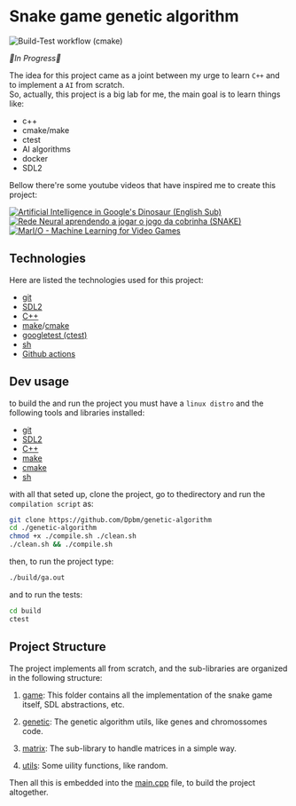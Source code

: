 # Snake game genetic algorithm

![Build-Test workflow (cmake)](https://github.com/Dpbm/genetic-algorithm/actions/workflows/cmake-build-test.yml/badge.svg)

*🚧In Progress🚧*

The idea for this project came as a joint between my urge to learn `C++` and to implement a `AI` from scratch.\
So, actually, this project is a big lab for me, the main goal is to learn things like:

* c++
* cmake/make
* ctest
* AI algorithms
* docker
* SDL2

Bellow there're some youtube videos that have inspired me to create this project:


[![Artificial Intelligence in Google's Dinosaur (English Sub)](https://img.youtube.com/vi/P7XHzqZjXQs/0.jpg)](https://youtu.be/P7XHzqZjXQs)
[![Rede Neural aprendendo a jogar o jogo da cobrinha (SNAKE)
](https://img.youtube.com/vi/awz1ghokP3k/0.jpg)](https://youtu.be/awz1ghokP3k)
[![MarI/O - Machine Learning for Video Games](https://img.youtube.com/vi/qv6UVOQ0F44/0.jpg)](https://youtu.be/qv6UVOQ0F44)


## Technologies

Here are listed the technologies used for this project:

* [git](https://git-scm.com/)
* [SDL2](https://www.libsdl.org/)
* [C++](https://isocpp.org/)
* [make](https://www.gnu.org/software/make/)/[cmake](https://cmake.org/)
* [googletest (ctest)](https://google.github.io/googletest/)
* [sh](https://www.gnu.org/software/bash/)
* [Github actions](https://docs.github.com/en/actions)


## Dev usage

to build the and run the project you must have a `linux distro` and the following tools and libraries installed:

* [git](https://git-scm.com/)
* [SDL2](https://www.libsdl.org/)
* [C++](https://isocpp.org/)
* [make](https://www.gnu.org/software/make/)
* [cmake](https://cmake.org/)
* [sh](https://www.gnu.org/software/bash/)

with all that seted up, clone the project, go to thedirectory and run the `compilation script` as:

```bash
git clone https://github.com/Dpbm/genetic-algorithm
cd ./genetic-algorithm
chmod +x ./compile.sh ./clean.sh
./clean.sh && ./compile.sh
```

then, to run the project type:
```bash
./build/ga.out
```

and to run the tests:

```bash
cd build
ctest
```

## Project Structure

The project implements all from scratch, and the sub-libraries are organized in the following structure:

1. [game](./game): This folder contains all the implementation of the snake game itself, 
SDL abstractions, etc.

2. [genetic](./genetic): The genetic algorithm utils, like genes and chromossomes code.

3. [matrix](./matrix): The sub-library to handle matrices in a simple way.

4. [utils](./utils): Some uility functions, like random.

Then all this is embedded into the [main.cpp](./main.cpp) file, to build the project altogether.

